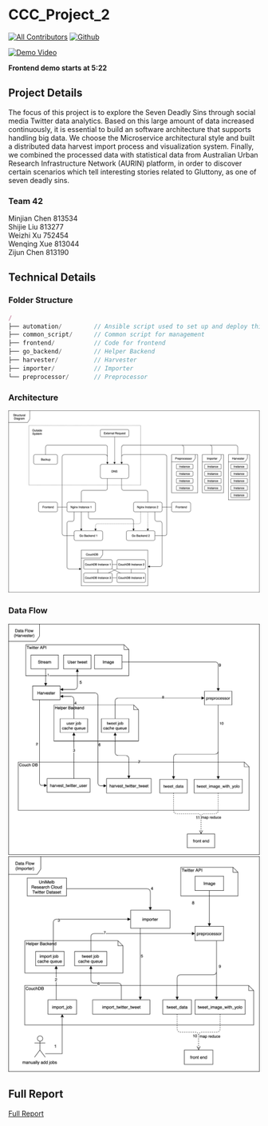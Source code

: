 # CCC_Project_2
[![All Contributors](https://img.shields.io/badge/all_contributors-5-orange.svg)](#contributors)
[![Github](https://img.shields.io/github/license/CaviarChen/CCC_Project_2.svg)](https://github.com/CaviarChen/CCC_Project_2/blob/master/LICENSE)

[![Demo Video](https://img.youtube.com/vi/HiE8ropg83Q/0.jpg)](https://www.youtube.com/watch?v=HiE8ropg83Q)

**Frontend demo starts at 5:22**


## Project Details
The focus of this project is to explore the Seven Deadly Sins through social media Twitter data analytics. Based on this large amount of data increased continuously, it is essential to build an software architecture that supports handling big data. We choose the Microservice architectural style and built a distributed data harvest import process and visualization system. ​Finally, we combined the processed data with statistical data from Australian Urban Research Infrastructure Network (AURIN) platform, in order to discover certain scenarios which tell interesting stories related to Gluttony, as one of seven deadly sins.

### Team 42
Minjian Chen 813534  
Shijie Liu 813277  
Weizhi Xu	752454  
Wenqing Xue 813044  
Zijun Chen 813190  

## Technical Details
### Folder Structure
```js
/
├── automation/         // Ansible script used to set up and deploy this project on OpenStack
├── common_script/      // Common script for management
├── frontend/           // Code for frontend
├── go_backend/         // Helper Backend
├── harvester/          // Harvester
├── importer/           // Importer
└── preprocessor/       // Preprocessor
```

### Architecture
![](.github/diagram1.png)

### Data Flow
![](.github/diagram2.png)
![](.github/diagram3.png)


## Full Report
[Full Report](Report.pdf)
